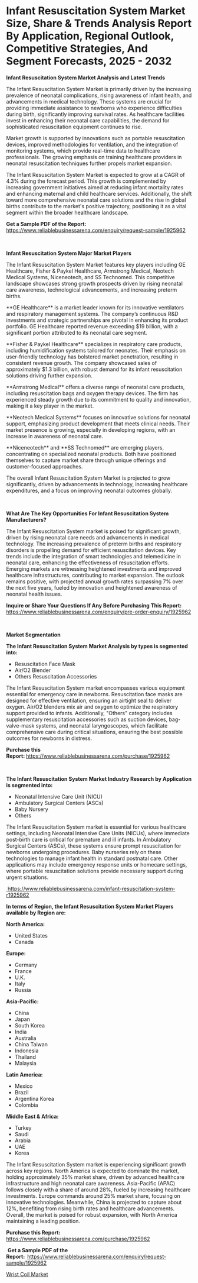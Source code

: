 <p><h1>Infant Resuscitation System Market Size, Share & Trends Analysis Report By Application, Regional Outlook, Competitive Strategies, And Segment Forecasts, 2025 - 2032</h1></p><p><strong>Infant Resuscitation System Market Analysis and Latest Trends</strong></p>
<p><p>The Infant Resuscitation System Market is primarily driven by the increasing prevalence of neonatal complications, rising awareness of infant health, and advancements in medical technology. These systems are crucial for providing immediate assistance to newborns who experience difficulties during birth, significantly improving survival rates. As healthcare facilities invest in enhancing their neonatal care capabilities, the demand for sophisticated resuscitation equipment continues to rise.</p><p>Market growth is supported by innovations such as portable resuscitation devices, improved methodologies for ventilation, and the integration of monitoring systems, which provide real-time data to healthcare professionals. The growing emphasis on training healthcare providers in neonatal resuscitation techniques further propels market expansion. </p><p>The Infant Resuscitation System Market is expected to grow at a CAGR of 4.3% during the forecast period. This growth is complemented by increasing government initiatives aimed at reducing infant mortality rates and enhancing maternal and child healthcare services. Additionally, the shift toward more comprehensive neonatal care solutions and the rise in global births contribute to the market's positive trajectory, positioning it as a vital segment within the broader healthcare landscape.</p></p>
<p><strong>Get a Sample PDF of the Report:&nbsp;</strong> <a href="https://www.reliablebusinessarena.com/enquiry/request-sample/1925962?utm_campaign=2189&utm_medium=2&utm_source=Github&utm_content=ia&utm_term=04032025&utm_id=infant-resuscitation-system">https://www.reliablebusinessarena.com/enquiry/request-sample/1925962</a></p>
<p>&nbsp;</p>
<p><strong>Infant Resuscitation System Major Market Players</strong></p>
<p><p>The Infant Resuscitation System Market features key players including GE Healthcare, Fisher & Paykel Healthcare, Armstrong Medical, Neotech Medical Systems, Niceneotech, and SS Technomed. This competitive landscape showcases strong growth prospects driven by rising neonatal care awareness, technological advancements, and increasing preterm births.</p><p>**GE Healthcare** is a market leader known for its innovative ventilators and respiratory management systems. The company’s continuous R&D investments and strategic partnerships are pivotal in enhancing its product portfolio. GE Healthcare reported revenue exceeding $19 billion, with a significant portion attributed to its neonatal care segment.</p><p>**Fisher & Paykel Healthcare** specializes in respiratory care products, including humidification systems tailored for neonates. Their emphasis on user-friendly technology has bolstered market penetration, resulting in consistent revenue growth. The company showcased sales of approximately $1.3 billion, with robust demand for its infant resuscitation solutions driving further expansion.</p><p>**Armstrong Medical** offers a diverse range of neonatal care products, including resuscitation bags and oxygen therapy devices. The firm has experienced steady growth due to its commitment to quality and innovation, making it a key player in the market.</p><p>**Neotech Medical Systems** focuses on innovative solutions for neonatal support, emphasizing product development that meets clinical needs. Their market presence is growing, especially in developing regions, with an increase in awareness of neonatal care.</p><p>**Niceneotech** and **SS Technomed** are emerging players, concentrating on specialized neonatal products. Both have positioned themselves to capture market share through unique offerings and customer-focused approaches.</p><p>The overall Infant Resuscitation System Market is projected to grow significantly, driven by advancements in technology, increasing healthcare expenditures, and a focus on improving neonatal outcomes globally.</p></p>
<p>&nbsp;</p>
<p><strong>What Are The Key Opportunities For Infant Resuscitation System Manufacturers?</strong></p>
<p><p>The Infant Resuscitation System market is poised for significant growth, driven by rising neonatal care needs and advancements in medical technology. The increasing prevalence of preterm births and respiratory disorders is propelling demand for efficient resuscitation devices. Key trends include the integration of smart technologies and telemedicine in neonatal care, enhancing the effectiveness of resuscitation efforts. Emerging markets are witnessing heightened investments and improved healthcare infrastructures, contributing to market expansion. The outlook remains positive, with projected annual growth rates surpassing 7% over the next five years, fueled by innovation and heightened awareness of neonatal health issues.</p></p>
<p><strong>Inquire or Share Your Questions If Any Before Purchasing This Report:</strong> <a href="https://www.reliablebusinessarena.com/enquiry/pre-order-enquiry/1925962?utm_campaign=2189&utm_medium=2&utm_source=Github&utm_content=ia&utm_term=04032025&utm_id=infant-resuscitation-system">https://www.reliablebusinessarena.com/enquiry/pre-order-enquiry/1925962</a></p>
<p>&nbsp;</p>
<p><strong>Market Segmentation</strong></p>
<p><strong>The Infant Resuscitation System Market Analysis by types is segmented into:</strong></p>
<p><ul><li>Resuscitation Face Mask</li><li>Air/O2 Blender</li><li>Others Resuscitation Accessories</li></ul></p>
<p><p>The Infant Resuscitation System market encompasses various equipment essential for emergency care in newborns. Resuscitation face masks are designed for effective ventilation, ensuring an airtight seal to deliver oxygen. Air/O2 blenders mix air and oxygen to optimize the respiratory support provided to infants. Additionally, "Others" category includes supplementary resuscitation accessories such as suction devices, bag-valve-mask systems, and neonatal laryngoscopes, which facilitate comprehensive care during critical situations, ensuring the best possible outcomes for newborns in distress.</p></p>
<p><strong>Purchase this Report:&nbsp;</strong><a href="https://www.reliablebusinessarena.com/purchase/1925962?utm_campaign=2189&utm_medium=2&utm_source=Github&utm_content=ia&utm_term=04032025&utm_id=infant-resuscitation-system">https://www.reliablebusinessarena.com/purchase/1925962</a></p>
<p>&nbsp;</p>
<p><strong>The Infant Resuscitation System Market Industry Research by Application is segmented into:</strong></p>
<p><ul><li>Neonatal Intensive Care Unit (NICU)</li><li>Ambulatory Surgical Centers (ASCs)</li><li>Baby Nursery</li><li>Others</li></ul></p>
<p><p>The Infant Resuscitation System market is essential for various healthcare settings, including Neonatal Intensive Care Units (NICUs), where immediate post-birth care is critical for premature and ill infants. In Ambulatory Surgical Centers (ASCs), these systems ensure prompt resuscitation for newborns undergoing procedures. Baby nurseries rely on these technologies to manage infant health in standard postnatal care. Other applications may include emergency response units or homecare settings, where portable resuscitation solutions provide necessary support during urgent situations.</p></p>
<p><a href="https://www.reliablebusinessarena.com/infant-resuscitation-system-r1925962?utm_campaign=2189&utm_medium=2&utm_source=Github&utm_content=ia&utm_term=04032025&utm_id=infant-resuscitation-system">&nbsp;https://www.reliablebusinessarena.com/infant-resuscitation-system-r1925962</a></p>
<p><strong>In terms of Region, the Infant Resuscitation System Market Players available by Region are:</strong></p>
<p>
    <p> <strong> North America: </strong>
        <ul>
            <li>United States</li>
            <li>Canada</li>
        </ul>
        </p> 
    <p> <strong> Europe: </strong>
        <ul>
            <li>Germany</li>
            <li>France</li>
            <li>U.K.</li>
            <li>Italy</li>
            <li>Russia</li>
        </ul>
        </p> 
    <p> <strong> Asia-Pacific: </strong>
        <ul>
            <li>China</li>
            <li>Japan</li>
            <li>South Korea</li>
            <li>India</li>
            <li>Australia</li>
            <li>China Taiwan</li>
            <li>Indonesia</li>
            <li>Thailand</li>
            <li>Malaysia</li>
        </ul>
        </p> 
    <p> <strong> Latin America: </strong>
        <ul>
            <li>Mexico</li>
            <li>Brazil</li>
            <li>Argentina Korea</li>
            <li>Colombia</li>
        </ul>
        </p> 
    <p> <strong> Middle East & Africa: </strong>
        <ul>
            <li>Turkey</li>
            <li>Saudi</li>
            <li>Arabia</li>
            <li>UAE</li>
            <li>Korea</li>
        </ul>
    </p>
    </p>
<p><p>The Infant Resuscitation System market is experiencing significant growth across key regions. North America is expected to dominate the market, holding approximately 35% market share, driven by advanced healthcare infrastructure and high neonatal care awareness. Asia-Pacific (APAC) follows closely with a share of around 28%, fueled by increasing healthcare investments. Europe commands around 25% market share, focusing on innovative technologies. Meanwhile, China is projected to capture about 12%, benefiting from rising birth rates and healthcare advancements. Overall, the market is poised for robust expansion, with North America maintaining a leading position.</p></p>
<p><strong>Purchase this Report: </strong><a href="https://www.reliablebusinessarena.com/purchase/1925962?utm_campaign=2189&utm_medium=2&utm_source=Github&utm_content=ia&utm_term=04032025&utm_id=infant-resuscitation-system">https://www.reliablebusinessarena.com/purchase/1925962</a></p>
<p>&nbsp;<strong>Get a Sample PDF of the Report:&nbsp;&nbsp;</strong><a href="https://www.reliablebusinessarena.com/enquiry/request-sample/1925962?utm_campaign=2189&utm_medium=2&utm_source=Github&utm_content=ia&utm_term=04032025&utm_id=infant-resuscitation-system">https://www.reliablebusinessarena.com/enquiry/request-sample/1925962</a></p>
<p><strong></strong></p>
<p><p><a href="https://github.com/FlorianWolf90/Market-Research-Report-List-1/blob/main/wrist-coil-market.md?utm_campaign=2189&utm_medium=2&utm_source=Github&utm_content=ia&utm_term=04032025&utm_id=infant-resuscitation-system">Wrist Coil Market</a></p></p>